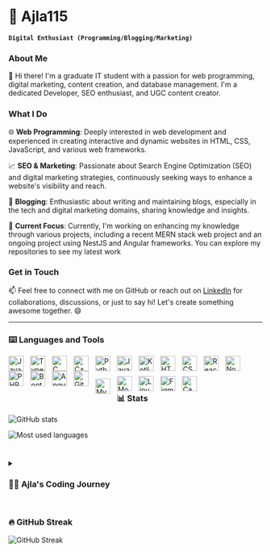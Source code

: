 # 🦋 Ajla115

**`Digital Enthusiast (Programming/Blogging/Marketing)`**

### About Me

👋 Hi there! I'm a graduate IT student with a passion for web programming, digital marketing, content creation, and database management. I'm a dedicated Developer, SEO enthusiast, and UGC content creator.

### What I Do

<!-- <img align="right" alt="Coding" width="400" src="https://raw.githubusercontent.com/devSouvik/devSouvik/master/gif3.gif">-->

🌐 **Web Programming**: Deeply interested in web development and experienced in creating interactive and dynamic websites in  HTML, CSS, JavaScript, and various web frameworks.

📈 **SEO & Marketing**: Passionate about Search Engine Optimization (SEO) and digital marketing strategies, continuously seeking ways to enhance a website's visibility and reach.

📝 **Blogging**: Enthusiastic about writing and maintaining blogs, especially in the tech and digital marketing domains, sharing knowledge and insights.

🌟 **Current Focus**:  Currently, I'm working on enhancing my knowledge through various projects, including a recent MERN stack web project and an ongoing project using NestJS and Angular frameworks. You can explore my repositories to see my latest work

### Get in Touch

📫 Feel free to connect with me on GitHub or reach out on [LinkedIn](https://www.linkedin.com/in/ajla-korman-2861841b3/) for collaborations, discussions, or just to say hi! Let's create something awesome together. 😄

---

### ⌨️ Languages and Tools

<img align="left" alt="Java" width="30px" style="padding-right:10px;" src="https://cdn.jsdelivr.net/gh/devicons/devicon/icons/java/java-original.svg"/>
<img align="left" alt="TypeScript" width="30px" style="padding-right:10px;" src="https://cdn.jsdelivr.net/gh/devicons/devicon/icons/typescript/typescript-plain.svg"/>
<img align="left" alt="C" width="30px" style="padding-right:10px;" src="https://cdn.jsdelivr.net/gh/devicons/devicon/icons/c/c-original.svg"/>
<img align="left" alt="C++" width="30px" style="padding-right:10px;" src="https://cdn.jsdelivr.net/gh/devicons/devicon/icons/cplusplus/cplusplus-line.svg"/>
<img align="left" alt="Python" width="30px" style="padding-right:10px;" src="https://cdn.jsdelivr.net/gh/devicons/devicon/icons/python/python-plain.svg"/>
<img align="left" alt="JavaScript" width="30px" style="padding-right:10px;" src="https://cdn.jsdelivr.net/gh/devicons/devicon/icons/javascript/javascript-plain.svg"/>
<img align="left" alt="Kotlin" width="30px" style="padding-right:10px;" src="https://cdn.jsdelivr.net/gh/devicons/devicon/icons/kotlin/kotlin-original.svg"/>
<img align="left" alt="HTML" width="30px" style="padding-right:10px;" src="https://cdn.jsdelivr.net/gh/devicons/devicon/icons/html5/html5-plain.svg"/>
<img align="left" alt="CSS" width="30px" style="padding-right:10px;" src="https://cdn.jsdelivr.net/gh/devicons/devicon/icons/css3/css3-plain.svg"/>
<img align="left" alt="React" width="30px" style="padding-right:10px;" src="https://cdn.jsdelivr.net/gh/devicons/devicon/icons/react/react-original.svg"/>
<img align="left" alt="NodeJS" width="30px" style="padding-right:10px;" src="https://cdn.jsdelivr.net/gh/devicons/devicon/icons/nodejs/nodejs-original.svg"/>
<img align="left" alt="PHP" width="30px" style="padding-right:10px;" src="https://cdn.jsdelivr.net/gh/devicons/devicon/icons/php/php-original.svg"/>
<img align="left" alt="Bootstrap" width="30px" style="padding-right:10px;" src="https://cdn.jsdelivr.net/gh/devicons/devicon/icons/bootstrap/bootstrap-original.svg"/>
<img align="left" alt="Angular" width="30px" style="padding-right:10px;" src="https://cdn.jsdelivr.net/gh/devicons/devicon/icons/angularjs/angularjs-plain.svg"/>
<img align="left" alt="Git" width="30px" style="padding-right:10px;" src="https://cdn.jsdelivr.net/gh/devicons/devicon/icons/git/git-original.svg"/>
<br>
<img align="left" alt="MySQL" width="30px" style="padding-right:10px; margin-top: 15px;" src="https://cdn.jsdelivr.net/gh/devicons/devicon/icons/mysql/mysql-original.svg"/>
<img align="left" alt="MongoDB" width="30px" style="padding-right:10px; margin-top: 10px;" src="https://cdn.jsdelivr.net/gh/devicons/devicon/icons/mongodb/mongodb-original.svg"/>
<img align="left" alt="Linux" width="30px" style="padding-right:10px; margin-top: 10px;" src="https://cdn.jsdelivr.net/gh/devicons/devicon/icons/linux/linux-original.svg"/>
<img align="left" alt="Figma" width="30px" style="padding-right:10px; margin-top: 10px;" src="https://cdn.jsdelivr.net/gh/devicons/devicon/icons/figma/figma-original.svg"/>
<img align="left" alt="Canva" width="30px" style="padding-right:10px; margin-top: 10px;" src="https://cdn.jsdelivr.net/gh/devicons/devicon/icons/canva/canva-original.svg"/>
<br />

#

### 📊 Stats

  ![GitHub stats](https://github-readme-stats.vercel.app/api?username=ajla115&show_icons=true&theme=cobalt)

  ![Most used languages](https://github-readme-stats.vercel.app/api/top-langs/?username=ajla115&theme=cobalt&layout=compact)

#

<details style="text-align: justify;">
 <summary><h3>👨‍💻 Ajla's Coding Journey</h3></summary>
 I started playing with code back in elementary school, and it all began with C++. I was curious about the logic behind it, and the more I dug in, the more I got hooked on the world of coding.As an IT student, I soon realized that the IT field had more to offer than just lines of code. I stumbled upon digital marketing, which piqued my interest. Eager to get the full picture, I decided to run my WordPress blog. It was a year-long adventure, covering everything from writing to SEO, and even some affiliate marketing.
 My college journey introduced me to a wealth of opportunities. From learning the basics of Object-Oriented Programming in Java to building full-stack applications using various technologies, I explored mobile app development, dived into the world of Linux, and even built my own shell. I tinkered with UI/UX principles, applying them to my web projects, and got a taste of system development life cycles.This journey has been a mix of learning, challenges, and, honestly, a rollercoaster ride. But through it all, I've grown and honed my skills. As I look back, I'm excited about what the future holds. The thrill of the unknown keeps me going, and I can't wait to see where this adventure takes me. It's been an incredible journey that's made me more skilled and resilient, and I'm eager to keep exploring.
      
<br />
</details>

#

### 🔥 GitHub Streak

 ![GitHub Streak](https://streak-stats.demolab.com?user=Ajla115&theme=cobalt&border_radius=4.5) 


#